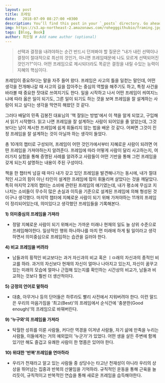 ```yaml
---
layout: post
title: 프레임
date:   2018-07-09 08:27:00 +0300
description: You’ll find this post in your `_posts` directory. Go ahead and edit it and re-build the site to see your changes. # Add post description (optional)
img: https://s3.ap-northeast-2.amazonaws.com/rohegggithubio/framing.jpg # Add image post (optional)
tags: [Blog, Book]
author: 최인철 # Add name author (optional)
---
```


>선택과 결정을 내려야하는 순간 반드시 던져봐야 할 질문은 "내가 내린 선택이나 결정이 절대적으로 최선의 것인가, 아니면 프레임때문에 나도 모르게 선택되어진 것인가?"이다. 어떤 프레임으로 제시되더라도 똑같은 결정을 내릴 수있는 능력이 지혜의 핵심이다.

프레임이 중요하다는 말을 자주 들어 왔다. 프레임은 사고의 틀을 일컫는 말인데, 어떤 생각을 전개해나갈 때 사고의 길을 잡아주는 중심의 역할을 해주기도 하고, 특정 사건을 바라볼 때 중요한 잣대로 쓰여지기도 한다. 일을 시작하고 나서 어떤 프레임이 씌여지느냐에 따라 옳은 일이 되기도, 그른 일이 되기도 하는 것을 보며 프레임을 잘 설계하는 사람이 되고 싶다는 생각을 막연히 해왔던 것 같다.

그러다 배달의 민족 김봉진 대표님의 '책 잘읽는 방법'에서 이 책을 알게 되었고, 구입해서 읽기 시작했다. 읽고 나면 프레임을 잘 설계하는 사람이 되어있을 줄 알았는데, 그것보다는 남이 제시한 프레임에 쉽게 휘둘리지 않는 법을 배운 것 같다. 어쩌면 그것이 진정 프레임을 잘 설계하는 것이 아닐까 하는 생각이 들었다.

총 10개의 챕터로 구성되어, 프레임이 어떤 것인가에서부터 지혜로운 사람이 되려면 어떤 프레임을 가져야하는지 알려준다.
프레임에 따라 어떻게 사람이 달리 사고하는지, 여러가지 실험을 통해 증명된 사례를 알려주고 사람들이 어떤 기반을 통해 그런 프레임을 갖게 되는지 설명하는 내용이 주된 구성이다.

책을 한 챕터씩 넘길 때 마다 내가 갖고 있던 프레임을 발견해나가는 동시에, 내가 절대적인 사고의 힘이 아닌 타인이 설계한 프레임에 많이 휘둘리며 살았다는 것을 깨달았다. 특히 마지막 2개의 챕터는 소비에 관련된 프레임의 얘기였는데, 내가 평소에 무심코 지나치는 소비들이 무수히 많은 손실과 이득을 기준으로 설계된 프레임에 의해 형성된 것이구나 생각했다. 마지막 챕터에 지혜로운 사람이 되기 위해 가져야하는 11개의 프레임이 정리되어있는데, 의미있다고 생각했던 프레임들을 기록해본다.

<b>1) 의미중심의 프레임을 가져라</b>
- 정말 지혜로운 사람이 되기 위해서는 가까운 미래나 현재의 일도 늘 상위 수준으로 프레임해야한다. 일상적인 행위 하나하나를 마치 먼 미래에 하게 될 일이라고 생각하면서 의미중심으로 프레임하는 습관을 길러야 한다.

<B>4) 비교 프레임을 버려라</b>
- 남들과의 횡적인 비교보다는 과거 자신과의 비교 혹은 ㅣㅁ래의 자신과의 종적인 비교를 하라. 과거의 자신보다 현재의 자신이 얼마나 나아지고 있는지, 자신이 꿈꾸고 있는 미래의 모습에 얼마나 근접해 있는지를 확인하는 시간상의 비교가, 남들과 비교하는 것보다 훨씬 더 생산적이다.

<b>5) 긍정의 언어로 말하라</b>
- 대충, 아무거나 등의 단어들은 하루라도 빨리 사전에서 지워버려야 한다. 이런 말드은 우리의 마음가짐을 '최고(Best)'의 프레임에서 순식간에 '충분한(Good enough)'의 프레임으로 바꿔버린다.

<b>9) '누구와'의 프레임을 가져라</b>
- 탁월한 성취를 이룬 사람들, 커다란 역경을 이겨낸 사람들, 자기 삶에 만족을 누리는 사람들, 이들에게는 거의 예외없이 '누군가'가 있었다. 어떤 생을 살든 주변에 함께 있기만 해도 즐겁고 유쾌한 사람이 한 명쯤은 있어야 한다.

<b>10) 위대한 '반복'프레임을 연마하라</b>
- 우리가 천재라고 알고 있는 사람들 중 상당수는 타고난 천재성이 아니라 우리의 상상을 뛰어넘는 집중과 반복의 산물임을 기억하라. 규칙적인 운동을 통해 근육을 늘리듯이, 규칙적이고 반복적인 연습을 통해 새로운 프레임을 습득해야한다.

